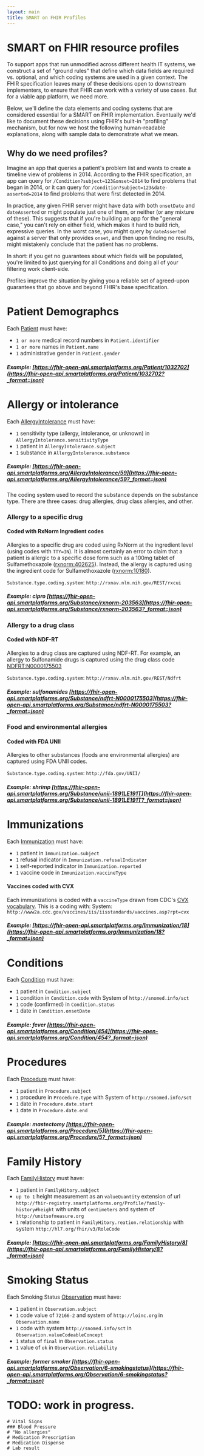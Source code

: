 ```yaml
---
layout: main
title: SMART on FHIR Profiles
---
```


# SMART on FHIR resource profiles

To support apps that run unmodified across different health IT systems, we
construct a set of "ground rules" that define which data fields are required
vs.  optional, and which coding systems are used in a given context. The FHIR
specification leaves many of these decisions open to downstream implementers,
to ensure that FHIR can work with a variety of use cases. But for a viable app
platform, we need more.

Below, we'll define the data elements and coding systems that are considered
essential for a SMART on FHIR implementation. Eventually we'd like to document
these decisions using FHIR's built-in "profiling" mechanism, but for now we
host the following human-readable explanations, along with sample data to
demonstrate what we mean.

## Why do we need profiles?

Imagine an app that queries a patient's problem list and wants to create a
timeline view of problems in 2014. According to the FHIR specification, an app
can query for `/Condition?subject=123&onset=2014` to find problems that began
in 2014, or it can query for `/Condition?subject=123&date-asserted=2014` to
find problems that were first detected in 2014. 

In practice, any given FHIR server might have data with both `onsetDate` and
`dateAsserted` or might populate just one of them, or neither (or any mixture
of these). This suggests that if you're building an app for the "general case,"
you can't rely on either field, which makes it hard to build rich, expressive
queries. In the worst case, you might query by `dateAsserted` against a server
that only provides `onset`, and then upon finding no results, might mistakenly
conclude that the patient has no problems. 

In short: if you get no guarantees about which fields will be populated, you're
limited to just querying for all Conditions and doing all of your filtering
work client-side.

Profiles improve the situation by giving you a reliable set of agreed-upon
guarantees that go above and beyond FHIR's base specification.

# Patient Demographcs

Each
[Patient](http://www.hl7.org/implement/standards/fhir/patient.html#Patient)
must have:

 * `1 or more` medical record numbers in `Patient.identifier`
 * `1 or more` names in `Patient.name`
 * `1` administrative gender in `Patient.gender`

##### Example: [https://fhir-open-api.smartplatforms.org/Patient/1032702](https://fhir-open-api.smartplatforms.org/Patient/1032702?_format=json)

# Allergy or intolerance

Each [AllergyIntolerance](http://www.hl7.org/implement/standards/fhir/allergyintolerance.html) must have:

 * `1` sensitivity type (allergy, intolerance, or unknown) in `AllergyIntolerance.sensitivityType`
 * `1` patient in `AllergyIntolerance.subject`
 * `1` substance in `AllergyIntolerance.substance`

##### Example: [https://fhir-open-api.smartplatforms.org/AllergyIntolerance/59](https://fhir-open-api.smartplatforms.org/AllergyIntolerance/59?_format=json)

The coding system used to record the substance depends on the substance type.
There are three	cases: drug allergies, drug class allergies, and other.

### Allergy to a specific drug
#### Coded with RxNorm Ingredient codes

Allergies to a specific drug are coded using RxNorm at the ingredient level
(using codes with `TTY=IN`). It is almost certainly an error to claim that a
patient is allergic to a specific dose form such as a 100mg tablet of
Sulfamethoxazole
([rxnorm:402625](http://schemes.caregraf.info/rxnorm#!402625)). Instead, the
allergy is captured using the ingredient code for Sulfamethoxazole
([rxnorm:10180](http://schemes.caregraf.info/rxnorm#!10180)).

`Substance.type.coding.system`: `http://rxnav.nlm.nih.gov/REST/rxcui`
##### Example: cipro [https://fhir-open-api.smartplatforms.org/Substance/rxnorm-203563](https://fhir-open-api.smartplatforms.org/Substance/rxnorm-203563?_format=json)

### Allergy to a drug class
#### Coded with NDF-RT

Allergies to a drug class are captured using NDF-RT. For example, an allergy to
Sulfonamide drugs is captured using the drug class code
[NDFRT:N0000175503](http://purl.bioontology.org/ontology/NDFRT/N0000175503)

`Substance.type.coding.system`: `http://rxnav.nlm.nih.gov/REST/Ndfrt`

##### Example: sulfonamides [https://fhir-open-api.smartplatforms.org/Substance/ndfrt-N0000175503](https://fhir-open-api.smartplatforms.org/Substance/ndfrt-N0000175503?_format=json)

### Food and environmental allergies
#### Coded with FDA UNII

Allergies to other substances (foods ane environmental allergies) are captured
using FDA UNII codes.

`Substance.type.coding.system`: `http://fda.gov/UNII/`

##### Example: shrimp [https://fhir-open-api.smartplatforms.org/Substance/unii-1891LE191T](https://fhir-open-api.smartplatforms.org/Substance/unii-1891LE191T?_format=json)

# Immunizations

Each
[Immunization](http://www.hl7.org/implement/standards/fhir/immunization.html#Immunization)
must have:

 * `1` patient in `Immunization.subject`
 * `1` refusal indicator in `Immunization.refusalIndicator`
 * `1` self-reported indicator in `Immunization.reported`
 * `1` vaccine code in `Immunization.vaccineType`

#### Vaccines coded with CVX

Each immunizations is coded with a `vaccineType` drawn from CDC's [CVX
vocabulary](http://www2a.cdc.gov/vaccines/iis/iisstandards/vaccines.asp?rpt=cvx).
This is a coding with:
System: `http://www2a.cdc.gov/vaccines/iis/iisstandards/vaccines.asp?rpt=cvx`

##### Example: [https://fhir-open-api.smartplatforms.org/Immunization/18](https://fhir-open-api.smartplatforms.org/Immunization/18?_format=json)

# Conditions

Each
[Condition](http://www.hl7.org/implement/standards/fhir/condition.html#Condition)
must have:

 * `1` patient in `Condition.subject`
 * `1` condition in `Condition.code` with System of `http://snomed.info/sct`
 * `1` code (confirmed) in `Condition.status`
 * `1` date in `Condition.onsetDate`
 
##### Example: fever [https://fhir-open-api.smartplatforms.org/Condition/454](https://fhir-open-api.smartplatforms.org/Condition/454?_format=json)
 
# Procedures

Each
[Procedure](http://www.hl7.org/implement/standards/fhir/procedure.html#Procedure)
must have:

 * `1` patient in `Procedure.subject`
 * `1` procedure in `Procedure.type` with System of `http://snomed.info/sct`
 * `1` date in `Procedure.date.start`
 * `1` date in `Procedure.date.end`

##### Example: mastectomy [https://fhir-open-api.smartplatforms.org/Procedure/5](https://fhir-open-api.smartplatforms.org/Procedure/5?_format=json)

# Family History

Each
[FamilyHistory](http://www.hl7.org/implement/standards/fhir/familyhistory.html#FamilyHistory)
must have:

 * `1` patient in `FamilyHitory.subject`
 * `up to 1` height measurement as an `valueQuantity` extension of url `http://fhir-registry.smartplatforms.org/Profile/family-history#height` with units of `centimeters` and system of `http://unitsofmeasure.org`
 * `1` relationship to patient in `FamilyHitory.reation.relationship` with system `http://hl7.org/fhir/v3/RoleCode`

##### Example: [https://fhir-open-api.smartplatforms.org/FamilyHistory/8](https://fhir-open-api.smartplatforms.org/FamilyHistory/8?_format=json)

# Smoking Status

Each Smoking Status
[Observation](http://www.hl7.org/implement/standards/fhir/observation.html#Observation)
must have:

 * `1` patient in `Observation.subject`
 * `1` code value of `72166-2` and system of `http://loinc.org` in `Observation.name`
 * `1` code with system `http://snomed.info/sct` in `Observation.valueCodeableConcept`
 * `1` status of `final` in `Observation.status`
 * `1` value of `ok` in `Observation.reliability`

##### Example: former smoker [https://fhir-open-api.smartplatforms.org/Observation/6-smokingstatus](https://fhir-open-api.smartplatforms.org/Observation/6-smokingstatus?_format=json)

# TODO: work in progress.

```
# Vital Signs
### Blood Pressure
# "No allergies"
# Medication Prescription
# Medication Dispense
# Lab result
```

